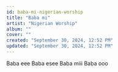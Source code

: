 ```yaml
---
id: baba-mi-nigerian-worship
title: "Baba mi"
artist: "Nigerian Worship"
album: ""
cover: ""
created: "September 30, 2024, 12:52 PM"
updated: "September 30, 2024, 12:52 PM"
---
```


Baba eee
Baba esee
Baba miii
Baba ooo